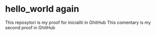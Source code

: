 # hello_world again
This reposytori is my proof for inicialiti in GhitHub 
This comentary is my second proof in GhitHub
